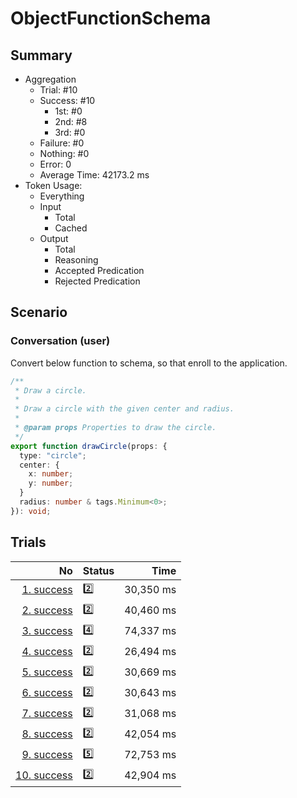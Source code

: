 # ObjectFunctionSchema
## Summary
  - Aggregation
    - Trial: #10
    - Success: #10
      - 1st: #0
      - 2nd: #8
      - 3rd: #0
    - Failure: #0
    - Nothing: #0
    - Error: 0
    - Average Time: 42173.2 ms
  - Token Usage:
    - Everything
    - Input
      - Total
      - Cached
    - Output
      - Total
      - Reasoning
      - Accepted Predication
      - Rejected Predication

## Scenario
### Conversation (user)
Convert below function to schema, so that enroll to the application.

```ts
/**
 * Draw a circle.
 *
 * Draw a circle with the given center and radius.
 *
 * @param props Properties to draw the circle.
 */
export function drawCircle(props: {
  type: "circle";
  center: {
    x: number;
    y: number;
  }
  radius: number & tags.Minimum<0>;
}): void;
```

## Trials
No | Status | Time
---:|:-------|------:
[1. success](./trials/1.success.json) | 2️⃣ | 30,350 ms
[2. success](./trials/2.success.json) | 2️⃣ | 40,460 ms
[3. success](./trials/3.success.json) | 4️⃣ | 74,337 ms
[4. success](./trials/4.success.json) | 2️⃣ | 26,494 ms
[5. success](./trials/5.success.json) | 2️⃣ | 30,669 ms
[6. success](./trials/6.success.json) | 2️⃣ | 30,643 ms
[7. success](./trials/7.success.json) | 2️⃣ | 31,068 ms
[8. success](./trials/8.success.json) | 2️⃣ | 42,054 ms
[9. success](./trials/9.success.json) | 5️⃣ | 72,753 ms
[10. success](./trials/10.success.json) | 2️⃣ | 42,904 ms